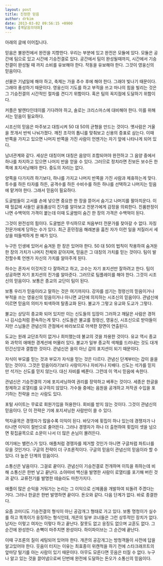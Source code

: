 ```yaml
---
layout: post
title: 진정한 믿음
author: drkim
date: 2013-03-02 09:56:15 +0900
tags: [깨달음의대화]
---
```


  
아래의 글에 이어집니다. 
  
믿음은 불완전에서 완전을 지향한다. 우리는 부분에 있고 완전은 모듈에 있다. 모듈은 공간에 팀으로 있고 시간에 기승전결로 있다. 공간에서 팀이 완성될때까지, 시간에서 기승전결이 완성될 때 까지 소비를 유보해야 한다. 작동을 유보해야 한다. 그것이 영웅신의 믿음이다. 
  
선물은 기념일에 해야 하고, 축제는 가을 추수 후에 해야 한다. 그래야 빛나기 때문이다. 그래야 풍성하기 때문이다. 영웅신이 기도를 하고 부적을 쓰고 마나의 힘을 빌리는 것은 그 기승전결의 시간적인 절차를 견디기 위함이다. 혹은 팀의 꼭지점에 도달하기 위함이다. 
  
커플은 발렌타인데이를 기다려야 하고, 솔로는 크리스마스에 대비해야 한다. 이를 위해서는 믿음이 필요하다. 
  
시조신의 믿음은 마주보고 대칭시켜 50 대 50의 균형을 만드는 것이다. 옛사람은 거울을 쪼개서 반씩 나눠가졌다. 깨진 조각의 톱니를 맞춰보고 신용의 증표로 삼는다. 이때 반쪽을 가지고 있으면 나머지 반쪽을 가진 사람이 언젠가는 자기 앞에 나타나게 되어 있다. 
  
남녀관계와 같다. 세상은 대칭이며 대칭은 음양이 조합되어야 완전하고 그 음양 중에서 하나를 차지하고 있으면 나머지 반을 얻을 수 있다. 그러므로 정치라면 진보든 보수든 한 쪽에 포지셔닝해야 한다. 중도의 자리는 없다. 
  
양쪽을 다가지려 하기보다, 하나를 가지고 나머지 반쪽을 가진 사람과 제휴하는게 맞다. 투수를 하든 타자를 하든, 공격수를 하든 수비수를 하든 하나를 선택하고 나머지는 믿음에 맡겨야 한다. 그래서 믿음이 필요하다. 
  
도굴범들이 고서를 손에 넣으면 중요한 한 장을 뜯어서 숨기고 나머지를 팔아치운다. 이때 헐값에 사들인 골동품상이 진가를 알아보고 전문가에게 감정을 의뢰한다. 진품판정이 나면 수백억의 가격이 붙는데 이때 도굴범이 숨긴 한 장의 가격은 수백억이 된다. 
  
그것이 완전성의 힘이다. 도굴범은 무식하므로 처음부터 전문가를 찾아갈 수 없다. 자칭 전문가에게 당하는 수가 있다. 최근 훈민정음 해례본을 훔친 자가 이런 일을 저질러서 세상을 떠들썩하게 한 예가 있다. 
  
누구든 인생에 있어서 숨겨둔 한 장은 있어야 한다. 50 대 50의 법칙이 작용하여 숨겨둔 한 장의 가치가 나머지 전체와 같아지며, 믿음은 그 대칭의 가치를 믿는 것이다. 팀이 발전할수록 언젠가 자신의 가치를 알아주게 된다. 
  
하수는 혼자서 이것저것 다 잘하려고 하고, 고수는 자기 포지션만 잘하려고 한다. 팀이 성공하면 자기 포지션의 진가를 알아준다. 그러므로 팀플레이를 해야 한다. 그것이 시조신의 믿음이다. 보통은 종교의 교단이 팀이 된다. 
  
보통 우리가 믿음이라고 말하는 것은 여기까지다. 강자를 섬기는 정령신의 믿음이거나 부적을 쓰는 영웅신의 믿음이거나 아니면 교단에 의지하는 시조신의 믿음이다. 관념신에 이르면 믿음의 의미가 퇴색하여 탈종교화 된다. 불교가 그렇고 유교와 도교가 그렇다. 
  
불교는 상당히 종교화 되어 있지만 이는 신도들의 입장이 그러하고 깨달은 사람은 경허나 김시습처럼 환속하는게 맞다. 신도들은 불교를 정령신, 영웅신, 시조신으로 받아들이지만 스님들은 관념신의 관점에서 바라보므로 어색한 장면이 연출된다. 
  
도교는 원래 교단조직이 없거나 희미했는데 불교의 것을 차용한 것이다. 유교 역시 종교와 과학의 애매한 경계선에 머물러 있다. 불교가 일부 종교적 색채를 드러내는 것도 대개 민간신앙과 결합한 것이다. 관념신은 을이 아닌 갑의 포지션이 되기 때문이다. 
  
자식이 부모를 믿는 것과 부모가 자식을 믿는 것은 다르다. 관념신 단계부터는 갑이 을을 믿는 것이다. 그것은 믿음이라기보다 사랑이거나 자비거나 지배다. 신도는 석가를 믿지만 석가는 신도를 믿지 않는다. 대신 자비를 베푼다. 그런데 이 역시 믿음에 속한다. 
  
관념신은 기승전결의 기에 포지셔닝하여 권리를 장악하고 베푸는 것이다. 세종은 한글을 창제하고 로열티를 요구하지 않았다. 가수들 중에는 음원을 공개하고 저작권 수입을 포기하는 전략을 쓰는 사람도 있다. 
  
포털 사이트는 무료로 회원가입을 허용한다. 회비를 받지 않는 것이다. 그것이 관념신의 믿음이다. 단 이 전략은 기에 포지셔닝한 사람만이 쓸 수 있다. 
  
먹자골목은 경쟁자가 많을수록 이익이 된다. 바닷가에 횟집이 하나 있는데 경쟁자가 나타나면 이익이 절반으로 줄어든다. 그러나 경쟁자가 하나 더 출현하여 횟집이 셋을 넘으면 횟집골목으로 소문이 나서 더 많은 손님이 몰려든다. 
  
여기에는 밸런스가 있다. 애플처럼 경쟁자를 제거할 것인가 아니면 구글처럼 파트너를 모을 것인가다. 구글의 전략이 더 구조론적이다. 구글의 믿음이 관념신의 믿음이라 할 수 있다. 더 높은 단계의 믿음이다. 
  
소통신은 낳음이다. 그걸로 끝이다. 관념신이 기승전결로 전개하며 이득을 취하는데 비해 소통신은 한번 낳고 끝난다. 소아마비 백신을 발명한 사람이 로열티를 포기해 버린 것과 같다. 교류전기를 발명한 테슬라도 마찬가지다. 
  
애플이 많은 순익을 거둬가는 논리는 그 이익으로 신제품을 개발하여 되돌려 주겠다는 거다. 그러나 한글은 한번 발명하면 끝이다. 돈오와 같다. 다음 단계가 없다. 바로 종결한다. 
  
요즘 코미디도 기승전결의 형식이 아닌 공감개그 형태로 가고 있다. 보통 멍청이가 실수를 하고 똑똑이가 응징하는 형식인데, 개콘의 일부 코너들은 그런 상투적인 장치가 없다. 남자는 이렇고 여자는 이렇다 하고 끝난다. 잘못도 없고 응징도 없으며 교훈도 없다. 그 순간에 완성한다. 손뼉이 마주치면 완성이다. 하이파이브는 그 순간에 끝난다. 
  
이때 구조론의 질이 세팅되어 있어야 한다. 개콘의 공감개그는 방청객들이 사전에 답을 알고있어야 한다. 웃음이 터지는 이유는 최효종이 위캔척을 하기 전에 스타크래프트의 앞마당 털기를 아는 사람이 있기 때문이다. 아무도 모른다면 웃음은 터질 수 없다. 누구나 알고 있는 것을 끌어냄으로써 단번에 완전에 도달하는 돈오가 소통신의 믿음이다.